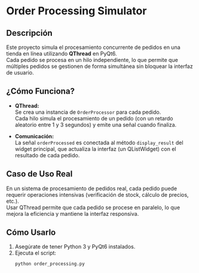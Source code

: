 # Order Processing Simulator

## Descripción
Este proyecto simula el procesamiento concurrente de pedidos en una tienda en línea utilizando **QThread** en PyQt6.  
Cada pedido se procesa en un hilo independiente, lo que permite que múltiples pedidos se gestionen de forma simultánea sin bloquear la interfaz de usuario.

## ¿Cómo Funciona?
- **QThread:**  
  Se crea una instancia de `OrderProcessor` para cada pedido.  
  Cada hilo simula el procesamiento de un pedido (con un retardo aleatorio entre 1 y 3 segundos) y emite una señal cuando finaliza.

- **Comunicación:**  
  La señal `orderProcessed` es conectada al método `display_result` del widget principal, que actualiza la interfaz (un QListWidget) con el resultado de cada pedido.

## Caso de Uso Real
En un sistema de procesamiento de pedidos real, cada pedido puede requerir operaciones intensivas (verificación de stock, cálculo de precios, etc.).  
Usar QThread permite que cada pedido se procese en paralelo, lo que mejora la eficiencia y mantiene la interfaz responsiva.

## Cómo Usarlo
1. Asegúrate de tener Python 3 y PyQt6 instalados.
2. Ejecuta el script:
   ```bash
   python order_processing.py
